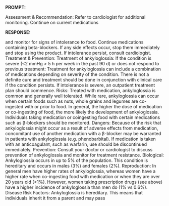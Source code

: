 **PROMPT:**

Assessment & Recommendation:  Refer to cardiologist for additional monitoring. Continue on current medications

**RESPONSE:**

  and monitor for signs of intolerance to food. Continue medications containing beta-blockers. If any side effects occur, stop them immediately and stop using the product. If intolerance persist, consult cardiologist.  Treatment & Prevention:  Treatment of ankyloglossia: If the condition is severe (<2 mmHg > 5 h per week in the past 90 d) or does not respond to previous treatment:  Treatment for ankyloglossia can include a combination of medications depending on severity of the condition. There is not a definite cure and treatment should be done in conjunction with clinical care if the condition persists. If intolerance is severe, an outpatient treatment plan should commence.  Risks:  Treated with medication, ankyloglossia is common and generally well tolerated. While rare, ankyloglossia can occur when certain foods such as nuts, whole grains and legumes are co-ingested with or prior to food.  In general, the higher the dose of medication or co-ingesting of food, the more likely the development of ankyloglossia. Individuals taking medication or coingesting food with certain medications such as β-blockers should be monitored.  Dangers:  Because of the risk that ankyloglossia might occur as a result of adverse effects from medication, concomitant use of another medication with a β-blocker may be warranted in patients with ankyloglossia (e.g. phenobarbital). If medication is taken with an anticoagulant, such as warfarin, use should be discontinued immediately.  Prevention:  Consult your doctor or cardiologist to discuss prevention of ankyloglossia and monitor for treatment resistance.  Biological:  Ankyloglossia occurs in up to 5% of the population. This condition is hereditary and occurs in males (3%) and females (2%).  Reproduction:  In general men have higher rates of ankyloglossia, whereas women have a higher rate when co-ingesting food with medication or when they are over 20 years old (>1%). However, women taking prescription drugs (see above) have a higher incidence of ankyloglossia than men do (1% vs 0.6%).  Disease Risk Factors:  Ankyloglossia is hereditary. This means that individuals inherit it from a parent and may pass